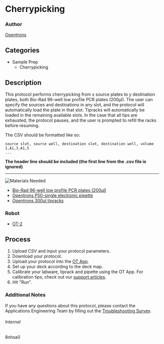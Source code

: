 # Cherrypicking

### Author
[Opentrons](https://opentrons.com/)

## Categories
* Sample Prep
	* Cherrypicking


## Description
This protocol performs cherrypicking from x source plates to y destination plates, both Bio-Rad 96-well low profile PCR plates (200µl). The user can specify the sources and destinations in any slot, and the protocol will automatically load the plate in that slot. Tipracks will automatically be loaded in the remaining available slots. In the case that all tips are exhausted, the protocol pauses, and the user is prompted to refill the racks before resuming.

The CSV should be formatted like so:

```
source slot, source well, destination slot, destination well, volume
1,A1,3,A1,5
...
```

**The header line should be included (the first line from the .csv file is ignored)**

---
![Materials Needed](https://s3.amazonaws.com/opentrons-protocol-library-website/custom-README-images/001-General+Headings/materials.png)

* [Bio-Rad 96-well low profile PCR plates (200µl)](https://www.bio-rad.com/en-us/sku/hsp9601-hard-shell-96-well-pcr-plates-low-profile-thin-wall-skirted-white-clear?ID=hsp9601)
* [Opentrons P50-single electronic pipette](https://shop.opentrons.com/collections/ot-2-pipettes/products/single-channel-electronic-pipette)
* [Opentrons 300µl tipracks](https://shop.opentrons.com/collections/opentrons-tips/products/opentrons-300ul-tips)

### Robot
* [OT-2](https://opentrons.com/ot-2)

## Process

1. Upload CSV and input your protocol parameters.
2. Download your protocol.
3. Upload your protocol into the [OT App](https://opentrons.com/ot-app).
4. Set up your deck according to the deck map.
5. Calibrate your labware, tiprack and pipette using the OT App. For calibration tips, check out our [support articles](https://support.opentrons.com/en/collections/1559720-guide-for-getting-started-with-the-ot-2).
6. Hit "Run".

### Additional Notes
If you have any questions about this protocol, please contact the Applications Engineering Team by filling out the [Troubleshooting Survey](https://protocol-troubleshooting.paperform.co/).

###### Internal
8nhsa0
